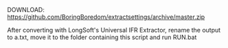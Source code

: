 DOWNLOAD: https://github.com/BoringBoredom/extractsettings/archive/master.zip

After converting with LongSoft's Universal IFR Extractor, rename the output to a.txt, move it to the folder containing this script and run RUN.bat
